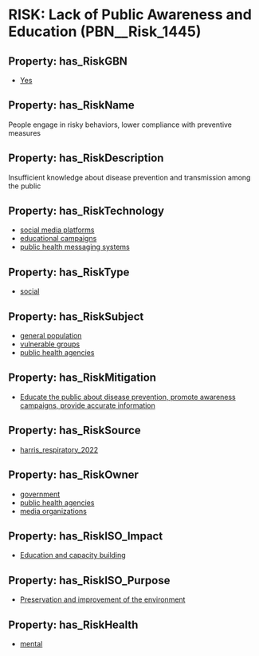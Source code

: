 # RISK: __Lack of Public Awareness and Education__ (PBN__Risk_1445)

## Property: has_RiskGBN

* [Yes](PBN__RiskGBN_1)

## Property: has_RiskName

People engage in risky behaviors, lower compliance with preventive measures

## Property: has_RiskDescription

Insufficient knowledge about disease prevention and transmission among the public

## Property: has_RiskTechnology

* [social media platforms](PBN__Technology_47)
* [educational campaigns](PBN__Technology_251)
* [public health messaging systems](PBN__Technology_705)

## Property: has_RiskType

* [social](PBN__RiskType_2)

## Property: has_RiskSubject

* [general population](PBN__Stakeholder_9)
* [vulnerable groups](PBN__Stakeholder_115)
* [public health agencies](PBN__Stakeholder_222)

## Property: has_RiskMitigation

* [Educate the public about disease prevention, promote awareness campaigns, provide accurate information](PBN__RiskMitigation_1957)

## Property: has_RiskSource

* [harris_respiratory_2022](PBN__Article_133)

## Property: has_RiskOwner

* [government](PBN__Stakeholder_73)
* [public health agencies](PBN__Stakeholder_222)
* [media organizations](PBN__Stakeholder_547)

## Property: has_RiskISO_Impact

* [Education and capacity building](PBN__RiskISO_Purpose_7)

## Property: has_RiskISO_Purpose

* [Preservation and improvement of the environment](PBN__RiskISO_Impact_6)

## Property: has_RiskHealth

* [mental](PBN__RiskHealth_1)

